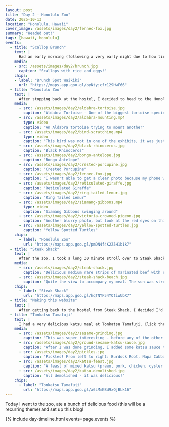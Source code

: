 ```yaml
---
layout: post
title: "Day 2 — Honolulu Zoo"
date: 2025-10-13
location: "Honolulu, Hawaii"
cover_image: /assets/images/day2/fennec-fox.jpg
summary: "Headed out!"
tags: [hawaii, honolulu]
events:
  - title: "Scallop Brunch"
    text: |
      Had an early morning (following a very early night due to how tired I was from all the flying yesterday). I decided to get brunch, and found the aptly named "Brunch Spot Waikiki" 10 minutes away from me. It was a cute little spot that quickly filled up as I ate.
    media:
    - src: /assets/images/day2/brunch.jpg
      caption: "Scallops with rice and eggs!"
    chips:
    - label: "Brunch Spot Waikiki"
      url: "https://maps.app.goo.gl/oyNtyjcfr129HwF66"
  - title: "Honolulu Zoo"
    text: |
      After stopping back at the hostel, I decided to head to the Honolulu Zoo. I enjoyed wondering around and looking at the various animals. Unfortunately I wasn't able to get photos of all of them due to the fences, but I did take several photos and a few videos!
    media:
      - src: /assets/images/day2/aldabra-tortoise.jpg
        caption: "Aldabra Tortoise - One of the biggest tortoise species!"
      - src: /assets/images/day2/aldabra-mounting.mp4
        type: video
        caption: "An Aldabra tortoise trying to mount another"
      - src: /assets/images/day2/bird-scratching.mp4
        type: video
        caption: "This bird was not in one of the exhibits, it was just hanging out, scratching the ground and looking for food"
      - src: /assets/images/day2/black-rhinoceros.jpg
        caption: "Black Rhinoceros"
      - src: /assets/images/day2/bongo-antelope.jpg
        caption: "Bongo Antelope"
      - src: /assets/images/day2/crested-porcupine.jpg
        caption: "Crested Porcupine"
      - src: /assets/images/day2/fennec-fox.jpg
        caption: "I wasn't able to get a clear photo because my phone wouldn't focus, but this sleeping Fennec Fox was so cute!"
      - src: /assets/images/day2/reticulated-giraffe.jpg
        caption: "Reticulated Giraffe"
      - src: /assets/images/day2/ring-tailed-lemur.jpg
        caption: "Ring Tailed Lemur"
      - src: /assets/images/day2/siamang-gibbons.mp4
        type: video
        caption: "Siamang Gibbons swinging around"
      - src: /assets/images/day2/victoria-crowned-pigeon.jpg
        caption: "Another blurry photo, but look at the red eyes on this Victoria Crowned Pigeon!"
      - src: /assets/images/day2/yellow-spotted-turtles.jpg
        caption: "Yellow Spotted Turtles"
    chips:
      - label: "Honolulu Zoo"
        url: "https://maps.app.goo.gl/pmDN4f4K2Z5H1b1k7"
  - title: "Steak Shack"
    text: |
      After the zoo, I took a long 30 minute stroll over to Steak Shack for a delicious lunch with a view!
    media:
      - src: /assets/images/day2/steak-shack.jpg
        caption: "Delicious medium rare strips of marinated beef with rice and salad"
      - src: /assets/images/day2/steak-shack-beach.jpg
        caption: "Quite the view to accompany my meal. The sun was strong though!"
    chips:
      - label: "Steak Shack"
        url: "https://maps.app.goo.gl/hqTNYF54YQtiwUbX7"
  - title: "Making this website"
    text: |
      After getting back to the hostel from Steak Shack, I decided I'd try to figure out a way to share all this stuff in one place. I've had several people ask me to share photos with them, and... I can't be bothered to be sharing and annotating them everywhere so instead I spent an embarassingly long time getting this website up and running! No promises that I'll be as diligent with photos and updating the website as I have been this first 2 days though...
  - title: "Tonkatsu Tamafuji"
    text: |
      I had a very delicious katsu meal at Tonkatsu Tamafuji. Click through the photos for details!
    media:
      - src: /assets/images/day2/sesame-grinding.jpg
        caption: "This was super interesting - before any of the other food got to the table they gave me this ridged bowl full of sesame seeds and told me to grind it up"
      - src: /assets/images/day2/ground-sesame-katsu-sauce.jpg
        caption: "After I was done grinding, I added some katsu sauce to it to create a delicious, sesame-forward katsu dipping sauce!"
      - src: /assets/images/day2/pickles.jpg
        caption: "Pickles! From left to right: Burdock Root, Napa Cabbage, Red Plum"
      - src: /assets/images/day2/katsu-feast.jpg
        caption: "A feast of mixed katsu (prawn, pork, chicken, oyster and onion) with seasoned rice and miso soup with clams"
      - src: /assets/images/day2/katsu-demolished.jpg
        caption: "All demolished - it was delicious!"
    chips:
      - label: "Tonkatsu Tamafuji"
        url: "https://maps.app.goo.gl/a6LMmKBd9xQjBLk16"
---
```


Today I went to the zoo, ate a bunch of delicious food (this will be a recurring theme) and set up this blog!

{% include day-timeline.html events=page.events %}
